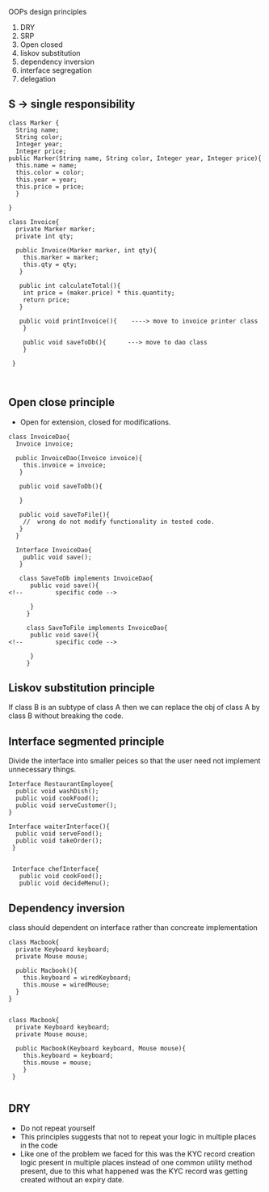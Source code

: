 OOPs design principles
1. DRY 
2. SRP
3. Open closed
4. liskov substitution
5. dependency inversion
6. interface segregation
7. delegation



## S -> single responsibility

``` 
class Marker {
  String name;
  String color;
  Integer year;
  Integer price;
public Marker(String name, String color, Integer year, Integer price){
  this.name = name;
  this.color = color;
  this.year = year;
  this.price = price;
  }

}

class Invoice{
  private Marker marker;
  private int qty;
  
  public Invoice(Marker marker, int qty){
    this.marker = marker;
    this.qty = qty;
   }
   
   public int calculateTotal(){
    int price = (maker.price) * this.quantity;
    return price;
   }
   
   public void printInvoice(){    ----> move to invoice printer class
    }
    
    public void saveToDb(){      ---> move to dao class
    }
    
 }
 
 
 ```
 
 ## Open close principle
 
 - Open for extension, closed for modifications.

```
class InvoiceDao{
  Invoice invoice;
  
  public InvoiceDao(Invoice invoice){
    this.invoice = invoice;
   }
   
   public void saveToDb(){
   
   }
   
   public void saveToFile(){
    //  wrong do not modify functionality in tested code.
   }
  }
  
  Interface InvoiceDao{
    public void save();
   }
   
   class SaveToDb implements InvoiceDao{
      public void save(){
<!--         specific code -->
      
      }
     }
     
     class SaveToFile implements InvoiceDao{
      public void save(){
<!--         specific code -->
      
      }
     }
  ```
   
 ## Liskov substitution principle 
 
 If class B is an subtype of class A then we can replace the obj of class A by class B without breaking the code.


## Interface segmented principle

Divide the interface into smaller peices so that the user need not implement unnecessary things.
```
Interface RestaurantEmployee{
  public void washDish();
  public void cookFood();
  public void serveCustomer();
}

Interface waiterInterface(){
  public void serveFood();
  public void takeOrder();
 }
 
 
 Interface chefInterface{
   public void cookFood();
   public void decideMenu();

```
 
 ## Dependency inversion

class should dependent on interface rather than concreate implementation


```
class Macbook{
  private Keyboard keyboard;
  private Mouse mouse;
  
  public Macbook(){
    this.keyboard = wiredKeyboard;
    this.mouse = wiredMouse;
  }
}


class Macbook{
  private Keyboard keyboard;
  private Mouse mouse;
  
  public Macbook(Keyboard keyboard, Mouse mouse){
    this.keyboard = keyboard;
    this.mouse = mouse;
    }
 }
 
 ```

## DRY 
- Do not repeat yourself
- This principles suggests that not to repeat your logic in multiple places in the code
- Like one of the problem we faced for this was the KYC record creation logic present in multiple places instead of one common utility method present, due to this what happened was the KYC record was getting created without an expiry date.

 

